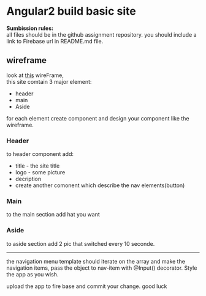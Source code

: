 # Angular2 build basic site
**Sumbission rules:**<br>
all files should be in the github assignment repository. you should include a link to Firebase url in README.md file.

## wireframe
look at [this](https://wireframe.cc/N7lR5G) wireFrame,<br>
this site comtain 3 major element:
* header
* main
* Aside

for each element create component and design your component like the wireframe.

### Header
to header component add:
* title - the site title 
* logo - some picture
* decription
* create another comonent which describe the nav elements(button)

### Main
to the main section add hat you want

### Aside
to aside section add 2 pic that switched every 10 seconde.

<hr>
the navigation menu template should iterate on the array and make the navigation items, pass the object to nav-item with @Input() decorator. Style the app as you wish.

upload the app to fire base and commit your change.
good luck
